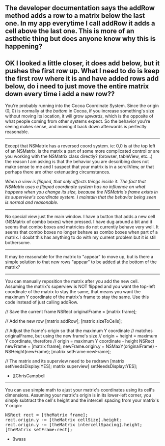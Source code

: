 The developer documentation says the addRow method adds a row to a matrix below the last one.  In my app everytime I call addRow it adds a cell above the last one.  This is more of an asthetic thing but does anyone know why this is happening?
----
OK I looked a little closer, it does add below, but it pushes the first row up.  What I need to do is keep the first row where it is and have added rows add below, do i need to just move the entire matrix down every time i add a new row??
----
You're probably running into the Cocoa Coordinate System. Since the origin (0, 0) is normally at the *bottom* in Cocoa, if you increase something's size without moving its location, it will grow *upwards*, which is the opposite of what people coming from other systems expect. So the behavior you're seeing makes sense, and moving it back down afterwards is perfectly reasonable.

----

Except that NSMatrix has a reversed coord system.  ie: 0,0 is at the top left of an NSMatrix.  is the matrix a part of some more complicated control or are you working with the NSMatrix class directly? (browser, tableView, etc...)  the reason I am asking is that the behavior you are describing does not make sense to me and I suspect that your matrix is in a scrollView, or that perhaps there are other extenuating circumstances.

*When a view is flipped, that only affects things inside it. The fact that NSMatrix uses a flipped coordinate system has no influence on what happens when you change its size, because the NSMatrix's frame exists in its superview's coordinate system. I maintain that the behavior being seen is normal and reasonable.*

----

No special view just the main window. I have a button that adds a new cell (NSMatrix of combo boxes) when pressed.  I have dug around a bit and it seems that combo boxes and matricies do not currently behave very well.  It seems that combo boxes no longer behave as combo boxes when part of a matrix.  I doubt this has anything to do with my current problem but it is still bothersome.

----

It may be reasonable for the matrix to "appear" to move up, but is there a simple solution to that new rows "appear" to be added at the bottom of the matrix?

----

You can manually reposition the matrix after you add the new cell. Assuming the matrix's superview is NOT flipped and you want the top-left coordinate of the matrix to stay the same, that means you want the maximum Y coordinate of the matrix's frame to stay the same. Use this code instead of just calling addRow.

    
// Save the current frame
NSRect originalFrame = [matrix frame];

// Add the new row
[matrix addRow];
[matrix sizeToCells];

// Adjust the frame's origin so that the maximum Y coordinate
// matches originalFrame, but using the new frame's size
// origin + height = maximum Y coordinate, therefore
// origin = maximum Y coordinate - height
NSRect newFrame = [matrix frame];
newFrame.origin.y = NSMaxY(originalFrame) - NSHeight(newFrame);
[matrix setFrame:newFrame];

// The matrix and its superview need to be redrawn
[matrix setNeedsDisplay:YES];
matrix superview] setNeedsDisplay:YES];



- [[ChrisCampbell

----

You can use simple math to ajust your matrix's coordinates using its cell's dimensions. Assuming your matrix's origin is in its lower-left corner, you simply subtract the cell's height and the intercell spacing from your matrix's Y origin:

<pre>
NSRect rect = [theMatrix frame];
rect.origin.y -= [theMatrix cellSize].height;
rect.origin.y -= [theMatrix intercellSpacing].height;
[theMatrix setFrame:rect];
</pre>

- Bwass
